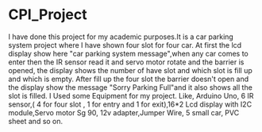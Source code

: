 # CPI_Project
I have done this project for my academic purposes.It is a car parking system project where I have shown four slot for four car. At first the lcd display show here "car parking system message",when any car comes to enter then the IR sensor read it and servo motor rotate and the barrier is opened, the display shows the number of have slot and which slot is fill up and which is empty. After fill up the four slot the barrier doesn't open and the display show the message "Sorry Parking Full"and it also shows all the slot is filled. 
I Used some Equipment for my project. Like, Arduino Uno, 6 IR sensor,( 4 for four slot , 1 for entry and 1 for exit),16*2 Lcd display with I2C module,Servo motor Sg 90, 12v adapter,Jumper Wire, 5 small car, PVC sheet and so on.
